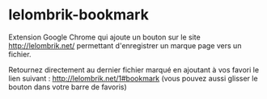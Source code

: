 lelombrik-bookmark
==================

Extension Google Chrome qui ajoute un bouton sur le site http://lelombrik.net/ permettant d'enregistrer un marque page vers un fichier.

Retournez directement au dernier fichier marqué en ajoutant à vos favori le lien suivant : http://lelombrik.net/1#bookmark (vous pouvez aussi glisser le bouton dans votre barre de favoris)
